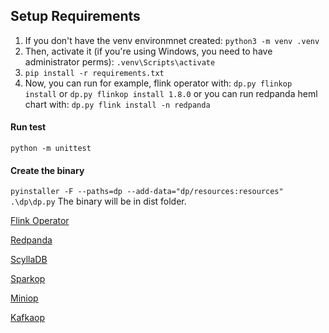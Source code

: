 ## Setup Requirements

1.  If you don't have the venv environmnet created:
`python3 -m venv .venv`
2.  Then, activate it (if you're using Windows, you need to have administrator perms):
`.venv\Scripts\activate`
3.  `pip install -r requirements.txt`
4. Now, you can run for example, flink operator with:
`dp.py flinkop install` or `dp.py flinkop install 1.8.0`
or you can run redpanda heml chart with:
`dp.py flink install -n redpanda`

#### Run test
`python -m unittest`

#### Create the binary 

`pyinstaller -F --paths=dp --add-data="dp/resources:resources" .\dp\dp.py`
The binary will be in dist folder.

[Flink Operator](dp/flinkop/README.md)

[Redpanda](dp/redpanda_helm/README.md)

[ScyllaDB](dp/scylladb/README.md)

[Sparkop](dp/sparkop/README.md)

[Miniop](dp/miniop/README.md)

[Kafkaop](dp/strimizi_kafka/README.md)